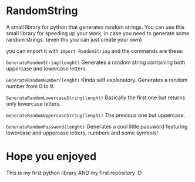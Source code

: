 # RandomString
A small library for python that generates random strings.
You can use this small library for speeding up your work, in case you need to generate some random strings.
(even tho you can just create your own)

you can import it with ``` import RandomString ``` and the commands are these:

``` GenerateRandomString(lenght) ```
Generates a random string containing both uppercase and lowercase letters

``` GenerateRandomNumber(lenght) ```
Kinda self explanatory. Generates a random number from 0 to 9.

``` GenerateRandomLowercaseString(lenght) ```
Basically the first one but returns only lowercase letters.


``` GenerateRandomUppercaseString(lenght) ```
The previous one but uppercase.

```GenerateRandomPassword(lenght)```
Generates a cool little password featuring lowercase and uppercase letters, numbers and some symbols!

# Hope you enjoyed
This is my first python library AND my first repository :D
